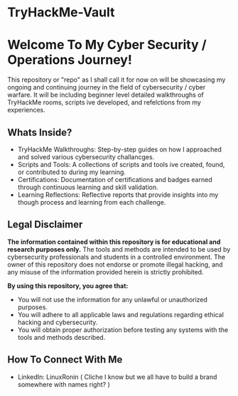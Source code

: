 # TryHackMe-Vault
# Welcome To My Cyber Security / Operations Journey!

This repository or "repo" as I shall call it for now on will be showcasing my ongoing and continuing journey in the field of cybersecurity / cyber warfare. It will be including beginner level detailed walkthroughs of TryHackMe rooms, scripts ive developed, and refelctions from my experiences.

  ## Whats Inside?

  - TryHackMe Walkthroughs: Step-by-step guides on how I approached and solved various cybersecurity challancges.
  - Scripts and Tools: A collections of scripts and tools ive created, found, or contributed to during my learning.
  - Certifications: Documentation of certifications and badges earned through continuous learning and skill validation.
  - Learning Reflections: Reflective reports that provide insights into my though process and learning from each challenge.

## Legal Disclaimer

**The information contained within this repository is for educational and research purposes only.** The tools and methods are intended to be used by cybersecurity professionals and students in a controlled environment. The owner of this repository does not endorse or promote illegal hacking, and any misuse of the information provided herein is strictly prohibited.

**By using this repository, you agree that:**
- You will not use the information for any unlawful or unauthorized purposes.
- You will adhere to all applicable laws and regulations regarding ethical hacking and cybersecurity.
- You will obtain proper authorization before testing any systems with the tools and methods described.

## How To Connect With Me

- LinkedIn: LinuxRonin ( Cliche I know but we all have to build a brand somewhere with names right? )
